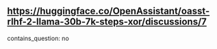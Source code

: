 ## https://huggingface.co/OpenAssistant/oasst-rlhf-2-llama-30b-7k-steps-xor/discussions/7

contains_question: no